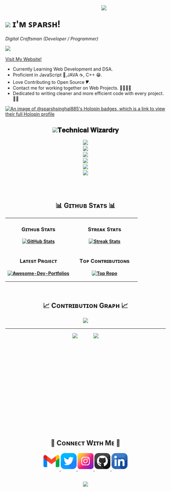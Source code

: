 <!--Night Owl image-->
<div>
  <img align="right" width="40%" src="https://owlbertsio-resized.s3.amazonaws.com/Popper.psd.full.png">
</div>

<!--Header Name-->
# <img src="https://emojis.slackmojis.com/emojis/images/1531849430/4246/blob-sunglasses.gif?1531849430" width="30"/> ɪ'ᴍ ꜱᴘᴀʀꜱʜ! 
*Digital Craftsman (Developer / Programmer)*
<br /> 

![](https://komarev.com/ghpvc/?username=sparshsinghal885&color=dc143c)
<p>
  <a href="https://sparshsinghal885.github.io/">Visit My Website!</a>  
</p>

- Currently Learning Web Development and DSA.
- Proficient in JavaScript 💌,JAVA ☕, C++ 😁.
- Love Contributing to Open Source 🎔.
- Contact me for working together on Web Projects. 🫱🏻‍🫲🏼
- Dedicated to writing cleaner and more efficient code with every project. 🧑‍💻

[![An image of @sparshsinghal885's Holopin badges, which is a link to view their full Holopin profile](https://holopin.me/sparshsinghal885)](https://holopin.io/@sparshsinghal885)


<h2 align="center"><strong> <img src="https://raw.githubusercontent.com/innng/innng/master/assets/kyubey.gif" height="40" />𝐓𝐞𝐜𝐡𝐧𝐢𝐜𝐚𝐥 𝐖𝐢𝐳𝐚𝐫𝐝𝐫𝐲<strong/></h2>
  <p align="center">
  <a href="https://skillicons.dev">
<p align="center">
  <img src="https://skillicons.dev/icons?i=c,cpp,java,js,ts" />
  <br/>
  <img src="https://skillicons.dev/icons?i=html,css,tailwind,react,redux" />
  <br/>
  <img src="https://skillicons.dev/icons?i=mongodb,mysql,firebase,postgres,supabase" />
  <br/>
  <img src="https://skillicons.dev/icons?i=git,github,docker,vercel,redis" />
  <br/>
  <img src="https://skillicons.dev/icons?i=nodejs,express,spring" />
   <br/>
  <img src="https://skillicons.dev/icons?i=sublime,vscode,idea" />
</p>

  </a>
</p>
<br/><br/>
<!--Github stats Table--> 
<h2 align="center">📊 Gɪᴛʜᴜʙ Sᴛᴀᴛs 📊</h2>


<table width="100%">
  <tr>
    <td width="50%">
      <h3 align="center"><strong>Gɪᴛʜᴜʙ Sᴛᴀᴛs</strong></h3>
      <p align="center">
        <a href="https://github.com/sparshsinghal885">
          <img align="center" src="https://github-readme-stats.vercel.app/api?username=sparshsinghal885&count_private=true&show_icons=true&theme=nightowl&bg_color=0,000000,441350&title_color=c56a90&text_color=ffffff&rank_icon=github&hide=prs,issues,contribs&show=reviews,prs_merged,prs_merged_percentage" alt="GitHub Stats" />
        </a>
      </p>
    </td>
    <td width="50%">
      <h3 align="center"><strong>Sᴛʀᴇᴀᴋ Sᴛᴀᴛs</strong></h3>
      <p align="center">
        <a href="https://github.com/sparshsinghal885">
          <img align="center" src="https://streak-stats.demolab.com?user=sparshsinghal885&theme=nightowl&background=0,000000,441350&fire=ffeb95&ring=ffeb95&sideNums=ffffff&sideLabels=ffffff&dates=c56a90&currStreakNum=ffffff" alt="Streak Stats" />
        </a>
      </p>
    </td>
  </tr>
  <tr>
    <td width="50%">
      <h3 align="center"><strong>Lᴀᴛᴇsᴛ Pʀᴏᴊᴇᴄᴛ</strong></h3>
      <p align="center">
        <a href="https://github.com/sparshsinghal885/">
          <img align="center" width="470" src="https://github-readme-stats.vercel.app/api/pin/?username=sparshsinghal885&repo=Animal-Type-Classification&theme=nightowl&show_owner=true&bg_color=0,000000,441350&title_color=c56a90&text_color=ffffff" alt="Awesome-Dev-Portfolios" />
        </a>
      </p>
    </td>
    <td width="50%">
      <h3 align="center"><strong>Tᴏᴘ Cᴏɴᴛʀɪʙᴜᴛɪᴏɴs</strong></h3>
      <p align="center">
        <a href="https://github.com/sparshsinghal885">
          <img align="center" src="https://github-contributor-stats.vercel.app/api?username=sparshsinghal885&limit=2&theme=nightowl&show_owner=true&combine_all_yearly_contributions=false&bg_color=0,000000,441350&title_color=c56a90&text_color=ffffff" alt="Top Repo" />
        </a>
      </p>
    </td>
  </tr>
</table>
<br />

<!--Contribution Graph-->
<h2 align="center">📈 Cᴏɴᴛʀɪʙᴜᴛɪᴏɴ Gʀᴀᴘʜ 📈</h2>
<div align="center">
    <img src="https://github-readme-activity-graph.vercel.app/graph?username=sparshsinghal885&bg_color=220a28&&color=ffffff&line=c56a90&point=ffeb95&area=false&hide_border=false" border-radius="15">
</div>

<hr></hr>

<div align="center" style="display: flex; justify-content: center; gap: 50px;">

  <!-- Leetcode -->
  <img src="https://leetcard.jacoblin.cool/SPARSH_SINGHAL?ext=heatmap" height="300" />

  <!-- Codeforces -->
  <a href="https://codeforces.com/profile/SPARSH_SINGHAL11">
    <img src="https://codeforces-readme-stats.vercel.app/api/card?username=SPARSH_SINGHAL11" height="300" />
  </a>

</div>

<!--Contact Section--> 

<h2 align="center">🤝 Cᴏɴɴᴇᴄᴛ Wɪᴛʜ Mᴇ 🤝 </h2>
<div align="center">
  
<a href="mailto:sparshsinghal885@gmail.com" target="_blank">
<img src="./gmail.png" width=50 height=50 alt="sparshsinghal885@gmail.com" style="margin-bottom: 5px;" />
</a>

<a href="https://x.com/sparsh_singhal1" target="_blank">
<img src="./twitter.png" width=50 height=50 alt="sparsh_singhal1" style="margin-bottom: 5px;" />
</a>

<a href="https://www.instagram.com/sparsh.singhal11" target="_blank">
<img src="./instagram.png" width=50 height=50 alt="sparsh.singhal11" style="margin-bottom: 5px;" />
</a>

<a href="https://github.com/sparshsinghal885" target="_blank">
<img src="./github.png" width=50 height=50 alt="sparshsinghal885" style="margin-bottom: 5px;" />
</a>

<a href="https://www.linkedin.com/in/sparsh-singhal-b7460b294/" target="_blank">
<img src="./linkedin.png" width=50 height=50 alt="linkedin" style="margin-bottom: 5px;" />
</a>

</div>
<br/>


<p align="center">
  <img src="https://capsule-render.vercel.app/api?type=waving&color=gradient&height=65&section=footer"/>
</p>
